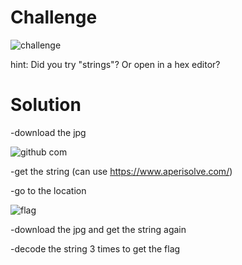 # Challenge

![challenge](https://github.com/urhnh/ctfwriteup/assets/149639198/c62e201a-d163-404d-85af-ce41cb5f952b)

hint: Did you try "strings"? Or open in a hex editor?

# Solution

-download the jpg

![github com](https://github.com/urhnh/ctfwriteup/assets/149639198/852ed97b-41f6-47f2-9181-38cef5495d13)

-get the string (can use https://www.aperisolve.com/)

-go to the location

![flag](https://github.com/urhnh/ctfwriteup/assets/149639198/c71b4d9f-bbda-4b47-a6ce-c4c35f70cb1d)

-download the jpg and get the string again

-decode the string 3 times to get the flag
